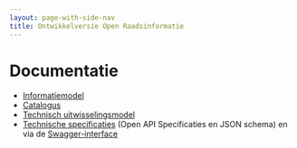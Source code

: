 ```yaml
---
layout: page-with-side-nav
title: Ontwikkelversie Open Raadsinformatie
---
```


# Documentatie

* [Informatiemodel](./Informatiemodel)
* [Catalogus](./Catalogus03-2021.html)
* [Technisch uitwisselingsmodel](./Uitwisselingsmodel)
* [Technische specificaties](../../specificatie) (Open API Specificaties en JSON schema) en via de [Swagger-interface](./swagger-ui)
